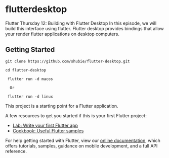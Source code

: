 # flutterdesktop

Flutter Thursday 12: Building with Flutter Desktop
In this episode, we will build this interface using flutter. Flutter desktop provides bindings that allow your render flutter applications on desktop computers.

## Getting Started

```
git clone https://github.com/shubie/flutter-desktop.git

cd flutter-desktop

 flutter run -d macos

  Or 

 flutter run -d linux
```

This project is a starting point for a Flutter application.

A few resources to get you started if this is your first Flutter project:

- [Lab: Write your first Flutter app](https://flutter.dev/docs/get-started/codelab)
- [Cookbook: Useful Flutter samples](https://flutter.dev/docs/cookbook)

For help getting started with Flutter, view our
[online documentation](https://flutter.dev/docs), which offers tutorials,
samples, guidance on mobile development, and a full API reference.

